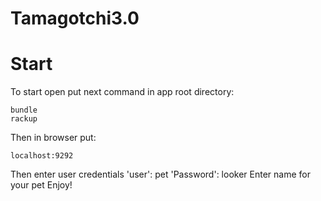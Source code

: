 
# Tamagotchi3.0
# Start

To start open put next command in app root directory:
    
    bundle
    rackup

Then in browser put:

    localhost:9292
Then enter user credentials 'user': pet 'Password': looker
Enter name for your pet 
Enjoy!  